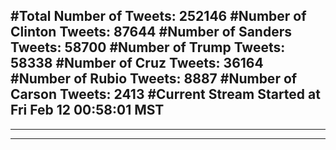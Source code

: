 #Total Number of Tweets: 252146 
#Number of Clinton Tweets: 87644
#Number of Sanders Tweets: 58700
#Number of Trump Tweets: 58338
#Number of Cruz Tweets: 36164
#Number of Rubio Tweets: 8887
#Number of Carson Tweets: 2413
#Current Stream Started at Fri Feb 12 00:58:01 MST
---
---
---
